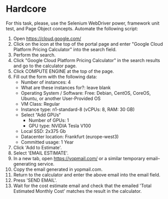 # Hardcore

For this task, please, use the Selenium WebDriver power, framework unit test, and Page Object concepts. Automate the following script:

1. Open https://cloud.google.com/
2. Click on the icon at the top of the portal page and enter "Google Cloud Platform Pricing Calculator" into the search field.
3. Perform the search.
4. Click "Google Cloud Platform Pricing Calculator" in the search results and go to the calculator page.
5. Click COMPUTE ENGINE at the top of the page.
6. Fill out the form with the following data:
   * Number of instances: 4
   * What are these instances for?: leave blank
   * Operating System / Software: Free: Debian, CentOS, CoreOS, Ubuntu, or another User-Provided OS
   * VM Class: Regular
   * Instance type: n1-standard-8 (vCPUs: 8, RAM: 30 GB)
   * Select “Add GPUs“
     * Number of GPUs: 1
     * GPU type: NVIDIA Tesla V100
   * Local SSD: 2x375 Gb
   * Datacenter location: Frankfurt (europe-west3)
   * Committed usage: 1 Year
7. Click 'Add to Estimate'.
8. Select 'EMAIL ESTIMATE'.
9. In a new tab, open https://yopmail.com/ or a similar temporary email–generating service.
10. Copy the email generated in yopmail.com.
11. Return to the calculator and enter the above email into the email field.
12. Press 'SEND EMAIL'.
13. Wait for the cost estimate email and check that the emailed 'Total Estimated Monthly Cost' matches the result in the calculator.